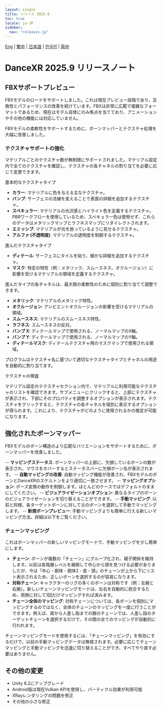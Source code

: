 ```yaml
---
layout: single
title: リリース 2025.9
toc: true
locale: ja-JP
sidebar:
  nav: "releases-jp"
---
```

[Eng](/dancexr/releases/2025.9) | [繁中](/tw/dancexr/releases/2025.9) | [日本語](/jp/dancexr/releases/2025.9) | [한국어](/kr/dancexr/releases/2025.9) | [简中](/zh/dancexr/releases/2025.9)

# DanceXR 2025.9 リリースノート

## FBXサポートプレビュー

FBXモデルのロードをサポートしました。これは現在プレビュー段階であり、互換性とパフォーマンスの改善を続けています。FBXは非常に広範で複雑なフォーマットであるため、現在はモデル自体にのみ焦点を当てており、アニメーションやその他の機能には対応していません。

FBXモデルの柔軟性をサポートするために、ボーンマッパーとテクスチャ処理を大幅に改善しました。

### テクスチャサポートの強化

マテリアルごとのテクスチャ数が無制限にサポートされました。マテリアル設定内で全てのテクスチャを確認し、テクスチャの各チャネルの割り当てを必要に応じて変更できます。

基本的なテクスチャタイプ

- **カラー**: マテリアルに色を与える主なテクスチャ。
- **バンプ**: サーフェスの法線を変えることで表面の詳細を追加するテクスチャ。
- **スペキュラー**: マテリアルの光沢感とハイライト色を定義するテクスチャ。PBRワークフローを使用しているため、スペキュラー色は使用せず、これらのデータはメタリックマップとラフネスマップにリダイレクトされます。
- **エミッシブ**: マテリアルが光を放っているように見せるテクスチャ。
- **アルファ (不透明度)**: マテリアルの透明度を制御するテクスチャ。

進んだテクスチャタイプ

- **ディテール**: サーフェスにタイルを貼り、細かな詳細を追加するテクスチャ。
- **マスク**: 特定の特性（例：メタリック、スムースネス、オクルージョン）に影響を受けるマテリアルの領域を定義するテクスチャ。

進んだタイプの各チャネルは、最大限の柔軟性のために個別に割り当てて調整できます。

- **メタリック**: マテリアルのメタリック特性。
- **オクルージョン**: アンビエントオクルージョンの影響を受けるマテリアルの領域。
- **スムースネス**: マテリアルのスムースネス特性。
- **ラフネス**: スムースネスの反対。
- **バンプ X**: ディテールマップで使用される、ノーマルマップのX軸。
- **バンプ Y**: ディテールマップで使用される、ノーマルマップのY軸。
- **ディテールマスク**: ディテールテクスチャ用のマスクマップで使用される領域。

プログラムはテクスチャ名に基づいて適切なテクスチャタイプとチャネルの用途を自動的に割り当てます。

テクスチャの検査

マテリアル設定のテクスチャセクション内で、マテリアルに利用可能なテクスチャのリストを確認できます。サブメニューにクリックすると、上部にテクスチャが表示され、下部にそのプロパティを調整するオプションが表示されます。テクスチャをクリックすると、テクスチャの各チャネルを個別に表示するオプションが得られます。これにより、テクスチャがどのように使用されるかの推定が可能になります。

## 強化されたボーンマッパー

FBXモデルのボーン構造のより広範なバリエーションをサポートするために、ボーンマッパーを改善しました。

-- **マッピングステータス**: ボーンマッパーの上部に、欠損しているボーンの数が表示され、マウスをホバーするとステータスバーに欠損ボーン名が表示されます。
-- **自動マッピングの改善**: 自動マッピング機能が改善され、FBXモデルのボーンとDanceXRのスケルトンをより適切に一致させます。
-- **マッピングオプション**: ポーズ変換の動作を制御します。ほとんどのケースではデフォルトのままにしてください。
-- **ビジュアライゼーションオプション**: 異なるタイプのボーンのビジュアライゼーションを切り替えることができます。
-- **手動マッピング**: 以前と同様、各ターゲットボーンに対して元のボーンを選択して手動でマッピングします。
-- **新規ボーンプレビュー**: 手動マッピングよりも簡単に行える新しいマッピング方法。詳細は以下をご覧ください。

### チェーンマッピング
これはボーンマッパーの新しいマッピングモードで、手動マッピングを少し簡単にします。

- **チェーン**: ボーンが複数の「チェーン」にグループ化され、親子関係を維持します。以前は各階層レベルを展開して中心から頭を見つける必要がありましたが、今は「中心 - 胴体 - 胴体2 - 首 - 頭」のチェーンが上から下にリスト表示されるため、正しいボーンを選択するのが容易になります。
- **対称チェーン**: キャラクターのリグの多くのボーンは対称です（例：左腕と右腕）。新しいチェーンマッピングモードは、左右を自動的に統合するため、両側に対して1回だけマッピングすれば済みます。
- **チェーン全体のマッピング**: 対称チェーンについては、各ボーンを個別にマッピングするのではなく、全体のチェーンのマッピングを一度に行うことができます。例えば、肩から人差し指までの腕のチェーンでは、人差し指のターゲットチェーンを選択するだけで、その間の全てのマッピングが自動的に行われます。

チェーンマッピングモードを使用するには、「チェーンマッピング」を有効にするだけで、以前の手動マッピングデータは無視されます。必要に応じてチェーンマッピングと手動マッピングを迅速に切り替えることができ、すべてやり直す必要はありません。

## その他の変更
- Unity 6.2にアップグレード
- Android版は現在Vulkan APIを使用し、パーティクル効果が利用可能
- XRayレンダリングの問題を修正
- その他の小さな修正